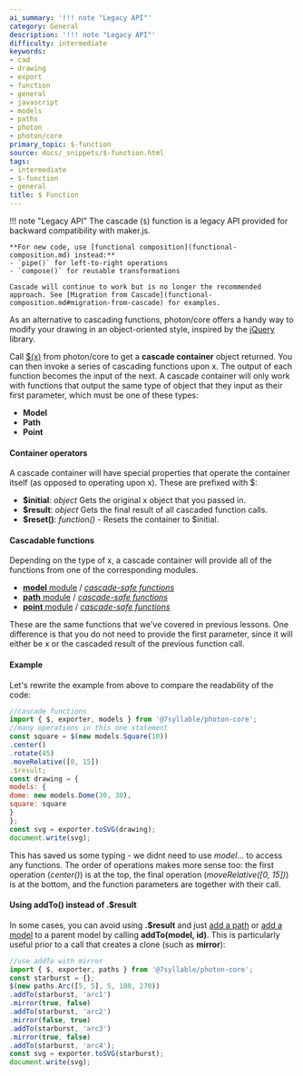 ```yaml
---
ai_summary: '!!! note "Legacy API"'
category: General
description: '!!! note "Legacy API"'
difficulty: intermediate
keywords:
- cad
- drawing
- export
- function
- general
- javascript
- models
- paths
- photon
- photon/core
primary_topic: $-function
source: docs/_snippets/$-function.html
tags:
- intermediate
- $-function
- general
title: $ Function
---
```

!!! note "Legacy API"
    The cascade (`$`) function is a legacy API provided for backward compatibility with maker.js.

    **For new code, use [functional composition](functional-composition.md) instead:**
    - `pipe()` for left-to-right operations
    - `compose()` for reusable transformations

    Cascade will continue to work but is no longer the recommended approach. See [Migration from Cascade](functional-composition.md#migration-from-cascade) for examples.

As an alternative to cascading functions, photon/core offers a handy way to modify your drawing in an object-oriented style,
inspired by the [jQuery](http://www.jquery.com) library.

Call [$(x)](../api/index.html#_) from photon/core to get a **cascade container** object returned.
You can then invoke a series of cascading functions upon x. The output of each function becomes the input of the next.
A cascade container will only work with functions that output the same type of object that they input as their first parameter,
which must be one of these types:

* **Model**
* **Path**
* **Point**

#### Container operators

A cascade container will have special properties that operate the container itself (as opposed to operating upon x).
These are prefixed with $:

* **$initial**: *object* Gets the original x object that you passed in.
* **$result**: *object* Gets the final result of all cascaded function calls.
* **$reset()**: *function()* - Resets the container to $initial.

#### Cascadable functions

Depending on the type of x, a cascade container will provide all of the functions from one of the corresponding modules.

* [**model** module](../converted/api/modules/core_model.md) / [*cascade-safe functions*](../converted/api/interfaces/core_cascades.MakerJs.ICascadeModel.md)
* [**path** module](../converted/api/modules/core_path.md) / [*cascade-safe functions*](../converted/api/interfaces/core_cascades.MakerJs.ICascadePath.md)
* [**point** module](../converted/api/modules/core_point.md) / [*cascade-safe functions*](../converted/api/interfaces/core_cascades.MakerJs.ICascadePoint.md)

These are the same functions that we've covered in previous lessons. One difference is that you do not need to provide the first parameter,
since it will either be x or the cascaded result of the previous function call.

#### Example

Let's rewrite the example from above to compare the readability of the code:

```javascript
//cascade functions
import { $, exporter, models } from '@7syllable/photon-core';
//many operations in this one statement
const square = $(new models.Square(10))
.center()
.rotate(45)
.moveRelative([0, 15])
.$result;
const drawing = {
models: {
dome: new models.Dome(30, 30),
square: square
}
};
const svg = exporter.toSVG(drawing);
document.write(svg);
```

This has saved us some typing - we didnt need to use *model...* to access any functions.
The order of operations makes more sense too: the first operation (*center()*) is at the top,
the final operation (*moveRelative([0, 15])*) is at the bottom, and the function parameters are together with their call.

#### Using addTo() instead of .$result

In some cases, you can avoid using **.$result** and just [add a path](../converted/api/modules/core_path.md#addto) or [add a model](../converted/api/modules/core_model.md#addto) to a parent model by calling **addTo(model, id)**.
This is particularly useful prior to a call that creates a clone (such as **mirror**):

```javascript
//use addTo with mirror
import { $, exporter, paths } from '@7syllable/photon-core';
const starburst = {};
$(new paths.Arc([5, 5], 5, 180, 270))
.addTo(starburst, 'arc1')
.mirror(true, false)
.addTo(starburst, 'arc2')
.mirror(false, true)
.addTo(starburst, 'arc3')
.mirror(true, false)
.addTo(starburst, 'arc4');
const svg = exporter.toSVG(starburst);
document.write(svg);
```
